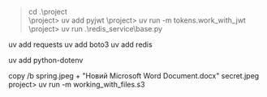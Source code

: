 > cd .\project\
> \project> uv add pyjwt
> \project> uv run -m tokens.work_with_jwt
> \project> uv run .\redis_service\base.py




uv add requests
uv add boto3
uv add redis

uv add python-dotenv

copy /b spring.jpeg + "Новий Microsoft Word Document.docx" secret.jpeg
project> uv run -m working_with_files.s3


